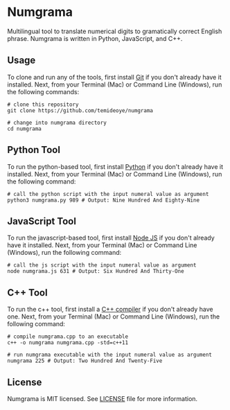 # Numgrama

Multilingual tool to translate numerical digits to gramatically correct English phrase. Numgrama is written in Python, JavaScript, and C++.

## Usage

To clone and run any of the tools, first install [Git](https://git-scm.com/) if you don't already have it installed. Next, from your Terminal (Mac) or Command Line (Windows), run the following commands:

```shell
# clone this repository
git clone https://github.com/temideoye/numgrama
```

```shell
# change into numgrama directory
cd numgrama
```

## Python Tool

To run the python-based tool, first install [Python](https://www.python.org/downloads/) if you don't already have it installed. Next, from your Terminal (Mac) or Command Line (Windows), run the following command:

```shell
# call the python script with the input numeral value as argument
python3 numgrama.py 989 # Output: Nine Hundred And Eighty-Nine
```

## JavaScript Tool

To run the javascript-based tool, first install [Node JS](https://nodejs.org/en/download/) if you don't already have it installed. Next, from your Terminal (Mac) or Command Line (Windows), run the following command:

```shell
# call the js script with the input numeral value as argument
node numgrama.js 631 # Output: Six Hundred And Thirty-One
```

## C++ Tool

To run the c++ tool, first install a [C++ compiler](http://www.stroustrup.com/compilers.html) if you don't already have one. Next, from your Terminal (Mac) or Command Line (Windows), run the following command:

```shell
# compile numgrama.cpp to an executable
c++ -o numgrama numgrama.cpp -std=c++11
```

```shell
# run numgrama executable with the input numeral value as argument
numgrama 225 # Output: Two Hundred And Twenty-Five
```

## License

Numgrama is MIT licensed. See [LICENSE](./LICENSE) file for more information.
